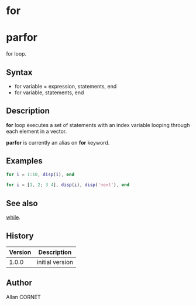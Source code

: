 # for

# parfor

for loop.

## Syntax

- for variable = expression, statements, end
- for variable, statements, end

## Description

  <p><b>for</b> loop executes a set of statements with an index variable looping through each element in a vector.</p>
  <p><b>parfor</b> is currently an alias on <b>for</b> keyword.</p>

## Examples

```matlab
for i = 1:10, disp(i), end
```

```matlab
for i = [1, 2; 3 4], disp(i), disp('next'), end
```

## See also

[while](while.md).

## History

| Version | Description     |
| ------- | --------------- |
| 1.0.0   | initial version |

## Author

Allan CORNET
